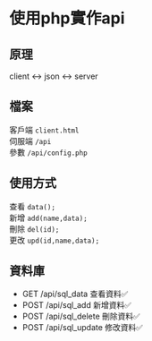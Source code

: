 # 使用php實作api
## 原理
client <-> json <-> server
## 檔案
客戶端 `client.html` \
伺服端 `/api` \
參數 `/api/config.php`
## 使用方式
查看 `data();` \
新增 `add(name,data);` \
刪除 `del(id);` \
更改 `upd(id,name,data);`
## 資料庫
- GET  /api/sql_data 查看資料✅
- POST /api/sql_add 新增資料✅
- POST /api/sql_delete 刪除資料✅
- POST /api/sql_update 修改資料✅
